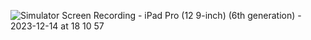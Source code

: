 




![Simulator Screen Recording - iPad Pro (12 9-inch) (6th generation) - 2023-12-14 at 18 10 57](https://github.com/leaf2301/WhackAPenguin/assets/108396149/d45711aa-2899-42a7-b218-4e1bd707e0c6)
